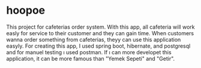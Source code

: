 # hoopoe
This project for cafeterias order system. With this app, all cafeteria will work easly for service to their customer and they can gain time. When customers wanna order something 
from cafeterias, theyy can use this application easyly. For creating this app, I used spring boot, hibernate, and postgresql and for manuel testing ı used postman. If ı can more developet this 
application, it can be more famous than "Yemek Sepeti" and "Getir". 
